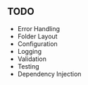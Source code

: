 ## TODO
- Error Handling
- Folder Layout
- Configuration
- Logging
- Validation
- Testing
- Dependency Injection